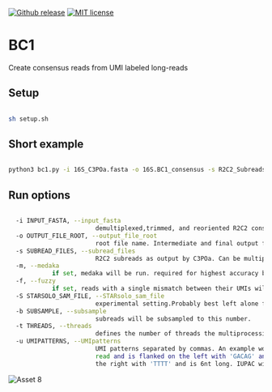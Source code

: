 [![Github release](https://img.shields.io/github/tag/christopher-vollmers/BC1.svg?label=Version)](https://github.com/christopher-vollmers/BC1/tags)
[![MIT license](https://img.shields.io/badge/License-MIT-blue.svg)](http://perso.crans.org/besson/LICENSE.html)


# BC1
Create consensus reads from UMI labeled long-reads

## Setup ##

```bash

sh setup.sh

```

## Short example ##

```bash

python3 bc1.py -i 16S_C3POa.fasta -o 16S.BC1_consensus -s R2C2_Subreads.fastq -f -t 60 -u 5.38:50.ACAG.BDHVBDHVBDHV.AG,3.38:50.ACAG.BDHVBDHVBDHV.CG

```

## Run options ##


```bash

  -i INPUT_FASTA, --input_fasta 
                        demultiplexed,trimmed, and reoriented R2C2 consensus reads as output by C3POa_postprocessing.py
  -o OUTPUT_FILE_ROOT, --output_file_root
                        root file name. Intermediate and final output files will be start with this
  -s SUBREAD_FILES, --subread_files
                        R2C2 subreads as output by C3POa. Can be multiple comma separated files
  -m, --medaka          
			if set, medaka will be run. required for highest accuracy but definitely slows things down. assumes data was produced with R10.4 pores at 400bp/s speed
  -f, --fuzzy           
			if set, reads with a single mismatch between their UMIs will be combined. By default, only reads with identical UMIs will be combined.
  -S STARSOLO_SAM_FILE, --STARsolo_sam_file
                        experimental setting.Probably best left alone for nowd bares can be used at any position
  -b SUBSAMPLE, --subsample
                        subreads will be subsampled to this number.
  -t THREADS, --threads
                        defines the number of threads the multiprocessing will use
  -u UMIPATTERNS, --UMIpatterns
                        UMI patterns separated by commas. An example would be '5.0:3.GACAG.NNNNNNNNNNNNNN.,3.0:3.CAC.NNNNNN.TTTT' that would indicate two UMIs. The first at the 5prime end of the read starting somewhere in the first 3 bases of the
                        read and is flanked on the left with 'GACAG' and is 14nt long. The second at the 3prime end of the read starting somewhere in the first 3 bases of the (reverse complemented) read and is flanked on the left with 'CAC' and on
                        the right with 'TTTT' and is 6nt long. IUPAC wild card bares can be used at any position

```



![Asset 8](https://github.com/christopher-vollmers/BC1/assets/28308271/3aaab974-07ec-4c08-868f-9c4887d60a0c)


